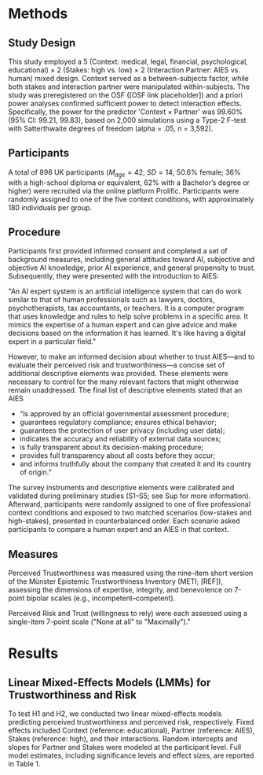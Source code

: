 # Methods

## Study Design

This study employed a 5 (Context: medical, legal, financial, psychological,
educational) × 2 (Stakes: high vs. low) × 2 (Interaction Partner: AIES vs.
human) mixed design. Context served as a between-subjects factor, while both
stakes and interaction partner were manipulated within-subjects. The study was
preregistered on the OSF ([OSF link placeholder]) and a priori power analyses
confirmed sufficient power to detect interaction effects. Specifically, the
power for the predictor 'Context × Partner' was 99.60% (95% CI: 99.21, 99.83),
based on 2,000 simulations using a Type-2 F-test with Satterthwaite degrees of
freedom (alpha = .05, n = 3,592).

## Participants

A total of 898 UK participants ($M_{age} = 42$, $SD = 14$; 50.6% female; 36%
with a high-school diploma or equivalent, 62% with a Bachelor’s degree or
higher) were recruited via the online platform Prolific. Participants were
randomly assigned to one of the five context conditions, with approximately 180
individuals per group.

## Procedure

Participants first provided informed consent and completed a set of background
measures, including general attitudes toward AI, subjective and objective AI
knowledge, prior AI experience, and general propensity to trust. Subsequently,
they were presented with the introduction to AIES:

"An AI expert system is an artificial intelligence system that can do work
similar to that of human professionals such as lawyers, doctors,
psychotherapists, tax accountants, or teachers. It is a computer program that
uses knowledge and rules to help solve problems in a specific area. It mimics
the expertise of a human expert and can give advice and make decisions based on
the information it has learned. It's like having a digital expert in a
particular field."

However, to make an informed decision about whether to trust AIES—and to
evaluate their perceived risk and trustworthiness—a concise set of additional
descriptive elements was provided. These elements were necessary to control for
the many relevant factors that might otherwise remain unaddressed. The final
list of descriptive elements stated that an AIES

* “is approved by an official governmental assessment procedure;
* guarantees regulatory compliance; ensures ethical behavior;
* guarantees the protection of user privacy (including user data);
* indicates the accuracy and reliability of external data sources;
* is fully transparent about its decision-making procedure;
* provides full transparency about all costs before they occur;
* and informs truthfully about the company that created it and its country of
  origin.”

The survey instruments and descriptive elements were calibrated and validated
during preliminary studies (S1–S5; see Sup for more information). Afterward,
participants were randomly assigned to one of five professional context
conditions and exposed to two matched scenarios (low-stakes and high-stakes),
presented in counterbalanced order. Each scenario asked participants to compare
a human expert and an AIES in that context.

## Measures

Perceived Trustworthiness was measured using the nine-item short version of the
Münster Epistemic Trustworthiness Inventory (METI; [REF]), assessing the
dimensions of expertise, integrity, and benevolence on 7-point bipolar scales
(e.g., incompetent–competent).

Perceived Risk and Trust (willingness to rely) were each assessed using a
single-item 7-point scale ("None at all" to "Maximally")."
 

# Results

## Linear Mixed-Effects Models (LMMs) for Trustworthiness and Risk

To test H1 and H2, we conducted two linear mixed-effects models predicting
perceived trustworthiness and perceived risk, respectively. Fixed effects
included Context (reference: educational), Partner (reference: AIES), Stakes
(reference: high), and their interactions. Random intercepts and slopes for
Partner and Stakes were modeled at the participant level. Full model estimates,
including significance levels and effect sizes, are reported in Table 1.

